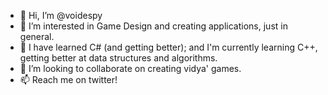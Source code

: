 - 👋 Hi, I’m @voidespy
- 👀 I’m interested in Game Design and creating applications, just in general.
- 🌱 I have learned C# (and getting better); and I'm currently learning C++, getting better at data structures and algorithms.
- 💞️ I’m looking to collaborate on creating vidya' games.
- 📫 Reach me on twitter!

<!---
voidespy/voidespy is a ✨ special ✨ repository because its `README.md` (this file) appears on your GitHub profile.
You can click the Preview link to take a look at your changes.
--->
